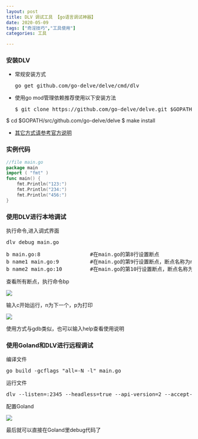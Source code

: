 ```yaml
---
layout: post
title: DLV 调试工具 【go语言调试神器】
date: 2020-05-09
tags: ["奇淫技巧","工具使用"]
categories: 工具

---
```


### 安装DLV

*   常规安装方式

    <pre class="theme:vs2012 lang:zsh decode:true">go get github.com/go-delve/delve/cmd/dlv</pre>

*   使用go mod管理依赖推荐使用以下安装方法

    <pre class="theme:vs2012 lang:zsh decode:true  ">$ git clone https://github.com/go-delve/delve.git $GOPATH/src/github.com/go-delve/delve
$ cd $GOPATH/src/github.com/go-delve/delve
$ make install</pre>

*   [其它方式请参考官方说明](https://github.com/go-delve/delve "其它方式请参考官方说明")

### 实例代码

```go
//file main.go 
package main 
import ( "fmt" ) 
func main() {
    fmt.Println("123:") 
    fmt.Println("234:") 
    fmt.Println("456:") 
}
```

<!-- wp:heading {"level":3} -->

### 使用DLV进行本地调试

<!-- /wp:heading -->

<!-- wp:paragraph -->

执行命令,进入调式界面

<!-- /wp:paragraph -->

<!-- wp:preformatted {"className":"theme:vs2012 lang:zsh decode:true"} -->
<pre class="wp-block-preformatted theme:vs2012 lang:zsh decode:true">dlv debug main.go</pre>
<!-- /wp:preformatted -->

<!-- wp:preformatted {"className":"theme:vs2012 lang:zsh decode:true"} -->
<pre class="wp-block-preformatted theme:vs2012 lang:zsh decode:true">b main.go:8                #在main.go的第8行设置断点
b name1 main.go:9          #在main.go的第9行设置断点，断点名称为name1 
b name2 main.go:10         #在main.go的第10行设置断点，断点名称为name2</pre>
<!-- /wp:preformatted -->

<!-- wp:paragraph -->

查看所有断点，执行命令bp

<!-- /wp:paragraph -->

<!-- wp:paragraph -->

![]({{site.url}}/images/blog/WeChat201fc1a59dc150835e79cdcbb05dd788.png) 

<!-- /wp:paragraph -->

<!-- wp:paragraph -->

输入c开始运行，n为下一个，p为打印

<!-- /wp:paragraph -->

<!-- wp:paragraph -->

![]({{site.url}}/images/blog/WeChat001b8f52969a3766b8dfa1a33425a761.png)

<!-- /wp:paragraph -->

<!-- wp:paragraph -->

使用方式与gdb类似，也可以输入help查看使用说明 

<!-- /wp:paragraph -->

<!-- wp:heading {"level":3} -->

### 使用Goland和DLV进行远程调试

<!-- /wp:heading -->

<!-- wp:group -->
<div class="wp-block-group"><div class="wp-block-group__inner-container"><!-- wp:paragraph -->

编译文件

<!-- /wp:paragraph -->

<!-- wp:freeform -->
<pre class="theme:vs2012 toolbar:2 lang:zsh decode:true">go build -gcflags "all=-N -l" main.go</pre>
<!-- /wp:freeform -->

<!-- wp:paragraph -->

运行文件

<!-- /wp:paragraph -->

<!-- wp:freeform -->
<pre class="theme:vs2012 toolbar:2 lang:zsh decode:true  ">dlv --listen=:2345 --headless=true --api-version=2 --accept-multiclient exec ./main</pre>
<!-- /wp:freeform -->

<!-- wp:paragraph -->

配置Goland

<!-- /wp:paragraph -->

![]({{site.url}}/images/blog/WeChatfc83ee0205955cf29469f388c5842e9e.png)

<!-- /wp:group -->

<!-- wp:paragraph -->

最后就可以直接在Goland里debug代码了

<!-- /wp:paragraph -->